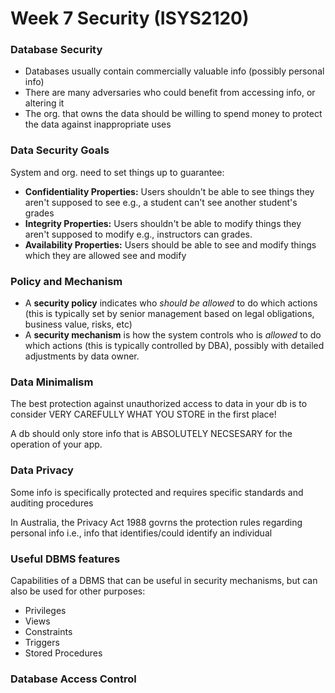 # Week 7 Security (ISYS2120)

### Database Security

- Databases usually contain commercially valuable info (possibly personal info)
- There are many adversaries who could benefit from accessing info, or altering it
- The org. that owns the data should be willing to spend money to protect the data against inappropriate uses

### Data Security Goals

System and org. need to set things up to guarantee:

- **Confidentiality Properties:** Users shouldn't be able to see things they aren't supposed to see e.g., a student can't see another student's grades
- **Integrity Properties:** Users shouldn't be able to modify things they aren't supposed to modify e.g., instructors can grades.
- **Availability Properties:** Users should be able to see and modify things which they are allowed see and modify

### Policy and Mechanism

- A **security policy** indicates who _should be allowed_ to do which actions (this is typically set by senior management based on legal obligations, business value, risks, etc)
- A **security mechanism** is how the system controls who is _allowed_ to do which actions (this is typically controlled by DBA), possibly with detailed adjustments by data owner.

### Data Minimalism

The best protection against unauthorized access to data in your db is to consider VERY CAREFULLY WHAT YOU STORE in the first place!

A db should only store info that is ABSOLUTELY NECSESARY for the operation of your app.

### Data Privacy

Some info is specifically protected and requires specific standards and auditing procedures

In Australia, the Privacy Act 1988 govrns the protection rules regarding personal info i.e., info that identifies/could identify an individual

### Useful DBMS features

Capabilities of a DBMS that can be useful in security mechanisms, but can also be used for other purposes:

- Privileges
- Views
- Constraints
- Triggers
- Stored Procedures

### Database Access Control

